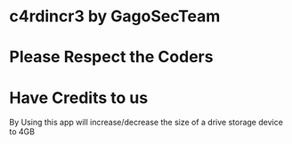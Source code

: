 # c4rdincr3 by GagoSecTeam
# Please Respect the Coders
# Have Credits to us
By Using this app will increase/decrease the size of a drive storage device to 4GB
